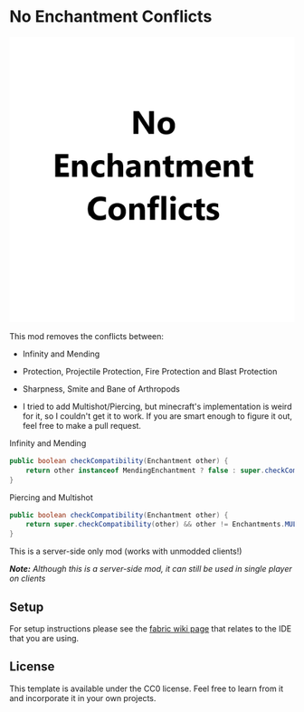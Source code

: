 # No Enchantment Conflicts

![No-Enchantment-Conflicts icon](src/main/resources/assets/noeconflicts/icon.png?raw=true)

This mod removes the conflicts between:
- Infinity and Mending
- Protection, Projectile Protection, Fire Protection and Blast Protection
- Sharpness, Smite and Bane of Arthropods

- I tried to add Multishot/Piercing, but minecraft's implementation is weird for it, so I couldn't get it to work. If you are smart enough to figure it out, feel free to make a pull request.

Infinity and Mending
```java
public boolean checkCompatibility(Enchantment other) {
    return other instanceof MendingEnchantment ? false : super.checkCompatibility(other);
}
```

Piercing and Multishot
```java
public boolean checkCompatibility(Enchantment other) {
    return super.checkCompatibility(other) && other != Enchantments.MULTISHOT;
}
```

This is a server-side only mod (works with unmodded clients!) 

***Note:*** *Although this is a server-side mod, it can still be used in single player on clients*

## Setup

For setup instructions please see the [fabric wiki page](https://fabricmc.net/wiki/tutorial:setup) that relates to the IDE that you are using.

## License

This template is available under the CC0 license. Feel free to learn from it and incorporate it in your own projects.
